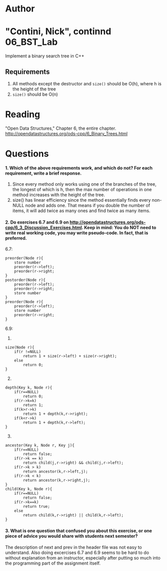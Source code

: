 Author
==========
"Contini, Nick", continnd
06_BST_Lab
==============

Implement a binary search tree in C++

Requirements
------------

1. All methods except the destructor and `size()` should be O(h), where h is the height of the tree
2. `size()` should be O(n)

Reading
=======
"Open Data Structures," Chapter 6, the entire chapter. http://opendatastructures.org/ods-cpp/6_Binary_Trees.html

Questions
=========

#### 1. Which of the above requirements work, and which do not? For each requirement, write a brief response.

1. Since every method only works using one of the branches of the tree, the longest of which is h, then the max number of operations in one method increases with the height of the tree.
2. size() has linear efficiency since the method essentially finds every non-NULL node and adds one. That means if you double the number of items, it will add twice as many ones and find twice as many items.

#### 2. Do exercises 6.7 and 6.9 on http://opendatastructures.org/ods-cpp/6_3_Discussion_Exercises.html. Keep in mind: You do NOT need to write real working code, you may write pseudo-code. In fact, that is preferred.

 6.7:
```
preorder(Node r){
    store number
    preorder(r->left);
    preorder(r->right;
}
postorder(Node r){
    preorder(r->left);
    preorder(r->right;
    store number
}
preorder(Node r){
    preorder(r->left);
    store number
    preorder(r->right;
}
```

6.9:

1.

```
size(Node r){
    if(r !=NULL)
        return 1 + size(r->left) + size(r->right);
    else
        return 0;
}
```

2.

```
depth(Key k, Node r){
    if(r==NULL)
        return 0;
    if(r->k=k)
        return 1;
    if(k>r->k)
        return 1 + depth(k,r->right);
    if(k<r->k)
        return 1 + depth(k,r->left);
}
```

3.

```
ancestor(Key k, Node r, Key j){
    if(r==NULL)
        return false;
    if(r->k == k)
        return child(j,r->right) && child(j,r->left);
    if(r->k > k)
        return ancestor(k,r->left,j);
    if(r->k < k)
        return ancestor(k,r->right,j);
}
child(Key k, Node r){
    if(r==NULL)
        return false;
    if(r->k==k)
        return true;
    else
        return child(k,r->right) || child(k,r->left);
}
```
 
#### 3. What is one question that confused you about this exercise, or one piece of advice you would share with students next semester?

The description of next and prev in the header file was not easy to understand. Also doing excercises 6.7 and 6.9 seems to be hard to do without explanation from an instructor, especially after putting so much into the programming part of the assignment itself.
